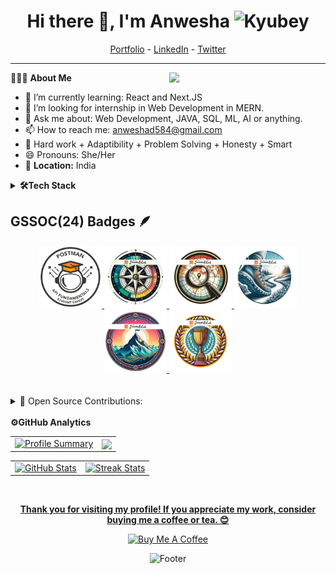 <h1 align="center"> Hi there 👋, I'm Anwesha <img height="40" alt="Kyubey" src="https://raw.githubusercontent.com/innng/innng/master/assets/kyubey.gif"/></h1>

<!--- Adding Header Elements -->
<p align="center">
  <a href="https://anweshaporfolio9.wordpress.com/">Portfolio</a> -
  <a href="https://www.linkedin.com/in/anwesha-das-395516254/">LinkedIn</a> - 
  <a href="https://x.com/Anwesha31627512">Twitter</a> 
</p> 

-----------------------------------------------------------
👨🏻‍💻 **About Me**<img src="https://private-user-images.githubusercontent.com/116761608/358840856-04b8180d-5b82-4a5d-b8e6-459e129bef30.jpg?jwt=eyJhbGciOiJIUzI1NiIsInR5cCI6IkpXVCJ9.eyJpc3MiOiJnaXRodWIuY29tIiwiYXVkIjoicmF3LmdpdGh1YnVzZXJjb250ZW50LmNvbSIsImtleSI6ImtleTUiLCJleHAiOjE3MjM4OTIxNTksIm5iZiI6MTcyMzg5MTg1OSwicGF0aCI6Ii8xMTY3NjE2MDgvMzU4ODQwODU2LTA0YjgxODBkLTViODItNGE1ZC1iOGU2LTQ1OWUxMjliZWYzMC5qcGc_WC1BbXotQWxnb3JpdGhtPUFXUzQtSE1BQy1TSEEyNTYmWC1BbXotQ3JlZGVudGlhbD1BS0lBVkNPRFlMU0E1M1BRSzRaQSUyRjIwMjQwODE3JTJGdXMtZWFzdC0xJTJGczMlMkZhd3M0X3JlcXVlc3QmWC1BbXotRGF0ZT0yMDI0MDgxN1QxMDUwNTlaJlgtQW16LUV4cGlyZXM9MzAwJlgtQW16LVNpZ25hdHVyZT0xNjY1Y2IxNjFlNjA5MjRmOWE4ZWFmZGY1ZWQwY2JhYjE1Nzc5ODYxNzRmNzBiZGEyYmZiNmM4YTQ5ZGFkYjRlJlgtQW16LVNpZ25lZEhlYWRlcnM9aG9zdCZhY3Rvcl9pZD0wJmtleV9pZD0wJnJlcG9faWQ9MCJ9.Z-qEWbUk1CbVjrsEBlVd40oD-yPSi1qhqgNm8J2jeno" max-height="100px" min-width="100px" max-width="100px" width="250px" align="right" mix-blend-mode="screen"> 


<!--
**anwesha2002/anwesha2002** is a ✨ _special_ ✨ repository because its `README.md` (this file) appears on your GitHub profile.

Here are some ideas to get you started:


- 🔭 I’m currently working on ...
-->
<!-- - 👯 I’m looking to collaborate on ... -->
- 🌱 I’m currently learning: React and Next.JS <br>
- 🤔 I’m looking for internship in Web Development in MERN. <br>
- 💬 Ask me about: Web Development, JAVA, SQL, ML, AI or anything. <br>
- 📫 How to reach me: [anweshad584@gmail.com](mailto:anweshad584@gmail.com) <br>
- 💎 Hard work + Adaptibility + Problem Solving + Honesty + Smart <br>
- 😄 Pronouns: She/Her <br>
- 📍 **Location:** India <br>
<!-- - ⚡ Fun fact: ... -->


<details>	
 <summary><b>🛠Tech Stack</b></summary><br>
Languages: <img src="https://img.shields.io/badge/-typeScript-437CAC?logo=typeScript&logoColor=white&style=flat">&nbsp;
<img src="https://img.shields.io/badge/-JavaScript-437CAC?logo=JavaScript&logoColor=white&style=flat">&nbsp;
  <img src="https://img.shields.io/badge/-HTML5-DE5934?logo=HTML5&logoColor=white&style=flat">&nbsp;
<img src="https://img.shields.io/badge/-CSS3-2275B2?logo=CSS3&logoColor=white&style=flat"> &nbsp;
<img src="https://img.shields.io/badge/-python-437CAC?logo=python&logoColor=white&style=flat">&nbsp;
<img src="https://img.shields.io/badge/-php-437CAC?logo=php&logoColor=white&style=flat">&nbsp; <br>
Frontend: <img src="https://img.shields.io/badge/-react-0E7ACE?logo=react&logoColor=white&style=flat">&nbsp;
<img src="https://img.shields.io/badge/-bootstrap-150455?logo=bootstrap&logoColor=white&style=flat">&nbsp;
<img src="https://img.shields.io/badge/-tailwind css-150455?logo=tailwind css&logoColor=white&style=flat">&nbsp;
<img src="https://img.shields.io/badge/-mui-150455?logo=mui&logoColor=white&style=flat">&nbsp;  <br> 
Backend: <img src="https://img.shields.io/badge/-node.js-0E7ACE?logo=node.js&logoColor=white&style=flat">&nbsp;
<img src="https://img.shields.io/badge/-express-150455?logo=express&logoColor=white&style=flat">&nbsp;
<img src="https://img.shields.io/badge/-mongodb-150455?logo=mongodb&logoColor=white&style=flat">&nbsp;
<img src="https://img.shields.io/badge/-Mysql-DC8F0F?logo=Mysql&logoColor=white&style=flat">&nbsp; <br>
Tools and Platforms: <img src="https://img.shields.io/badge/-Git-orange?logo=Git&logoColor=white&style=flat">&nbsp; 
<img src="https://img.shields.io/badge/-github-4679A4?logo=github&logoColor=orange&style=flat">&nbsp;
<img src="https://img.shields.io/badge/-Visual%20Studio%20Code-25AEF4?logo=visualstudio&logoColor=white&style=flat">&nbsp;
<img src="https://img.shields.io/badge/-webstorm-25AEF4?logo=webstorm&logoColor=white&style=flat">&nbsp;
<img src="https://img.shields.io/badge/-IntelliJ-25AEF4?logo=IntelliJ&logoColor=white&style=flat">&nbsp;
<img src="https://img.shields.io/badge/-pycharm-25AEF4?logo=pycharm&logoColor=white&style=flat">&nbsp;
<!---<img src="https://img.shields.io/badge/-Android Studio-green?logo=Android&logoColor=white&style=flat"> &nbsp;
<img src="https://img.shields.io/badge/-Jupyter-D7522D?logo=Jupyter&logoColor=white&style=flat">&nbsp;&nbsp;
<img src="https://img.shields.io/badge/-PyCharm-1ECE87?logo=pycharm&logoColor=white&style=flat"> -->
<!--- <img src="https://img.shields.io/badge/-TensorFlow-F78900?logo=Tensorflow&logoColor=white&style=flat"> --><br>
Frameworks and Libraries: <!--- Frameworks and Libraries goes here -->
<img src="https://img.shields.io/badge/-Numpy-0E7ACE?logo=numpy&logoColor=white&style=flat">&nbsp;
<img src="https://img.shields.io/badge/-Pandas-150455?logo=pandas&logoColor=white&style=flat">&nbsp;
<img src="https://img.shields.io/badge/-Sklearn-F09437?logo=scikit-learn&logoColor=white&style=flat">&nbsp;&nbsp; <br>
Programming Languages: <img src="https://img.shields.io/badge/-java-437CAC?logo=java&logoColor=white&style=flat">&nbsp;
<img src="https://img.shields.io/badge/-C-DE5934?logo=C&logoColor=white&style=flat">&nbsp;
<img src="https://img.shields.io/badge/-C++-2275B2?logo=C++&logoColor=white&style=flat"> &nbsp; <br>
Operating Systems: <img src="https://img.shields.io/badge/-Windows-0F7BCF?logo=Windows&logoColor=white&style=flat">&nbsp;
</details> 

## GSSOC(24) Badges 🪶
<div style='display:flex; align-items:center; gap: 10px;' align='center'><a href="https://gssoc.girlscript.tech/leaderboard">
<img src="https://raw.githubusercontent.com/girlscript/gssoc-website-new/main/public/badges/postman.png" width="100px" height="100px" />
  <img src="https://github.com/girlscript/gssoc-website-new/blob/main/public/badges/1.png" width="100px" height="100px" />
  <img src="https://github.com/girlscript/gssoc-website-new/blob/main/public/badges/2.png" width="100px" height="100px" />
  <img src="https://github.com/girlscript/gssoc-website-new/blob/main/public/badges/3.png" width="100px" height="100px" />
  <img src="https://github.com/girlscript/gssoc-website-new/blob/main/public/badges/4.png" width="100px" height="100px" />
  <img src="https://github.com/girlscript/gssoc-website-new/blob/main/public/badges/5.png" width="100px" height="100px" /></a>
</div>
<br>
<br>

<details><summary>🚀 Open Source Contributions:</summary>
  <br>
  <table width="100%" align="center">
    <tr>
    </tr>
    <tr>
      <td>GirlScript Summer of Code (GSSoC'24) </td>
      <td>
        <ul>
          <li>Role: <strong>Open Source Contributor</strong></li>
          <li>Contributed to multiple open-source projects.</li>
          <li>Fixed UI/UX issues, fixed feature related issues, and enhanced features.</li>
        </ul>
      </td>
    </tr>
  </table>
</details>

<br>

<summary><b>⚙️GitHub Analytics</b></summary>
<a href="https://github.com/anwesha2002">
<table width="100%" align="center">
  <tr>
    <td>
      <img width="600em" src="http://github-profile-summary-cards.vercel.app/api/cards/profile-details?username=anwesha2002&theme=dark" alt="Profile Summary">
    </td>
    <td>
      <img align="center" src="https://github-readme-stats.vercel.app/api/top-langs/?username=anwesha2002&layout=compact&theme=dark&hide_border=true" />
    </td>
  </tr>
</table>

<table width="100%" align="center">
<tr>
<td>
  <img width="400em" src="https://github-readme-stats.vercel.app/api?username=anwesha2002&show_icons=true&locale=en&theme=radical" alt="GitHub Stats"/>
</td>
<td>
  <img width="420em" src="https://github-readme-streak-stats.herokuapp.com/?user=anwesha2002&theme=radical" alt="Streak Stats"/>
</td>
</tr>
</table>
<br>

<p align="center">
  <b>Thank you for visiting my profile! If you appreciate my work, consider buying me a coffee or tea. 😊</b>
</p>

<p align="center">
  <a href="https://buymeacoffee.com/anweshadas2002" target="_blank">
    <img src="https://cdn.buymeacoffee.com/buttons/v2/default-red.png" alt="Buy Me A Coffee" width="150"/>
  </a>
</p>

<p align="center">
  <img src="https://capsule-render.vercel.app/api?type=waving&color=gradient&height=60&section=footer" alt="Footer"/>
</p>
